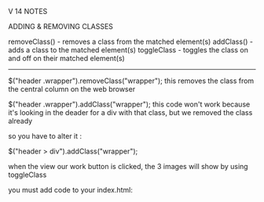V 14 NOTES 

ADDING & REMOVING CLASSES 

removeClass() - removes a class from the matched element(s)
addClass() - adds a class to the matched element(s)
toggleClass - toggles the class on and off on their matched element(s)

-------------------------------------------------------------------
$("header .wrapper").removeClass("wrapper");
this removes the class from the central column on the web browser

$("header .wrapper").addClass("wrapper");
 this code won't work because it's looking in the deader for a div with that class, but we removed the class already 
 
 so you have to alter it :
 
 $("header > div").addClass("wrapper");
 
 
 
 when the view our work button is clicked, the 3 images will show by using toggleClass
 
 you must add code to your index.html:
  <div class="wrapper">
            <section id="points-of-sale" style="height: 0; overflow: hidden;">
            
now we can add the open class to the section and override the height 0 rule 


 var button = $("lead-banner a");
 
 button[0].onclick = function(){
   $("points-of-sale").toggleClass("open");
   return false;
   
 };

so every time we click the button we toggle the class of the "sale"
we give it or take away a class depending on whether or not it has it already 

 

